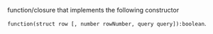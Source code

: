 function/closure that implements the following constructor 

 `function(struct row [, number rowNumber, query query]):boolean`.